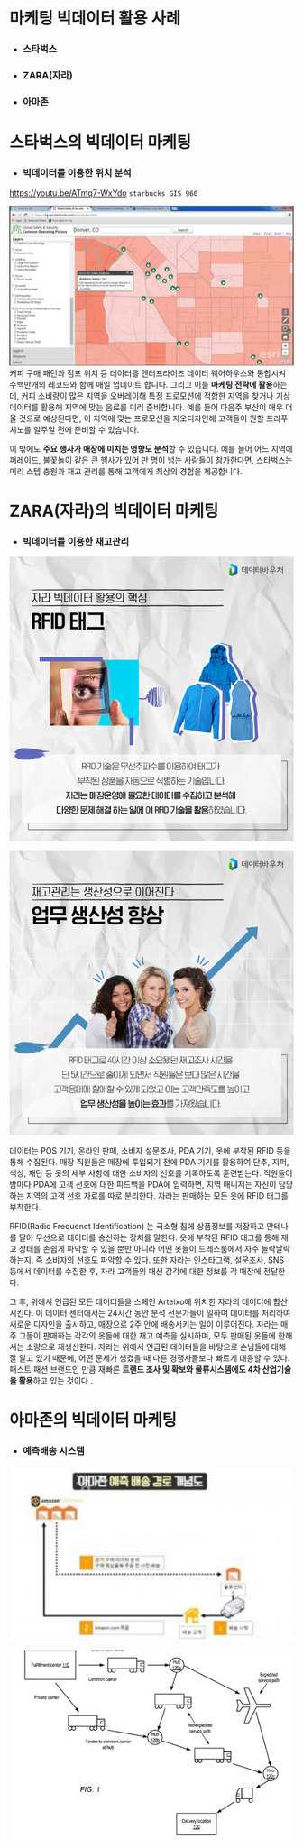# 마케팅 빅데이터 활용 사례



- ### 스타벅스

- ### ZARA(자라)

- ### 아마존



# 스타벅스의 빅데이터 마케팅



- ### 빅데이터를 이용한 위치 분석

https://youtu.be/ATmq7-WxYdo ``starbucks GIS 960``



![2](210623bigdata-mkt.assets/2.png)커피 구매 패턴과 점포 위치 등 데이터를 엔터프라이즈 데이터 웨어하우스와 통합시켜 수백만개의 레코드와 함께 매일 업데이트 합니다. 그리고 이를 **마케팅 전략에 활용**하는데, 커피 소비량이 많은 지역을 오버레이해 특정 프로모션에 적합한 지역을 찾거나 기상 데이터를 활용해 지역에 맞는 음료를 미리 준비합니다. 예를 들어 다음주 부산이 매우 더울 것으로 예상된다면, 이 지역에 맞는 프로모션을 지오디자인해 고객들이 원할 프라푸치노를 일주일 전에 준비할 수 있습니다.  

이 밖에도 **주요 행사가 매장에 미치는 영향도 분석**할 수 있습니다. 예를 들어 어느 지역에 퍼레이드, 불꽃놀이 같은 큰 행사가 있어 만 명이 넘는 사람들이 참가한다면, 스타벅스는 미리 스텝 충원과 재고 관리를 통해 고객에게 최상의 경험을 제공합니다.



# ZARA(자라)의 빅데이터 마케팅



- ### 빅데이터를 이용한 재고관리



![그림3](210623bigdata-mkt.assets/그림3.png)

![그림5](210623bigdata-mkt.assets/그림5.png)

데이터는 POS 기기, 온라인 판매, 소비자 설문조사, PDA 기기, 옷에 부착된 RFID 등을 통해 수집된다. 매장 직원들은 매장에 투입되기 전에 PDA 기기를 활용하여 단추, 지퍼, 색상, 재단 등 옷의 세부 사항에 대한 소비자의 선호를 기록하도록 훈련받는다. 직원들이 밤마다 PDA에 고객 선호에 대한 피드백을 PDA에 입력하면, 지역 매니저는 자신이 담당하는 지역의 고객 선호 자료를 따로 분리한다. 자라는 판매하는 모든 옷에 RFID 태그를 부착한다.



 RFID(Radio Frequenct Identification) 는 극소형 칩에 상품정보를 저장하고 안테나를 달아 무선으로 데이터를 송신하는 장치를 말한다. 옷에 부착된 RFID 태그를 통해 재고 상태를 손쉽게 파악할 수 있을 뿐만 아니라 어떤 옷들이 드레스룸에서 자주 들락날락 하는지, 즉 소비자의 선호도 파악할 수 있다. 또한 자라는 인스타그램, 설문조사, SNS 등에서 데이터를 수집한 후, 자라 고객들의 패션 감각에 대한 정보를 각 매장에 전달한다. 



그 후, 위에서 언급된 모든 데이터들을 스페인 Arteixo에 위치한 자라의 데이터에 합산시킨다. 이 데이터 센터에서는 24시간 동안 분석 전문가들이 일하며 데이터를 처리하여 새로운 디자인을 출시하고, 매장으로 2주 안에 배송시키는 일이 이루어진다. 자라는 매주 그들이 판매하는 각각의 옷들에 대한 재고 예측을 실시하며, 모두 판매된 옷들에 한해서는 소량으로 재생산한다. 자라는 위에서 언급된 데이터들을 바탕으로 손님들에 대해 잘 알고 있기 때문에, 어떤 문제가 생겼을 때 다른 경쟁사들보다 빠르게 대응할 수 있다. 패스트 패션 브랜드인 만큼 재빠른 **트렌드 조사 및 확보와 물류시스템에도 4차 산업기술을 활용**하고 있는 것이다 .



# 아마존의 빅데이터 마케팅



- ### 예측배송 시스템





<img src="210623bigdata-mkt.assets/12151_15389_1530_v150.jpg" alt="12151_15389_1530_v150" style="zoom: 200%;" />





![43082_50797_90](210623bigdata-mkt.assets/43082_50797_90.jpg)

